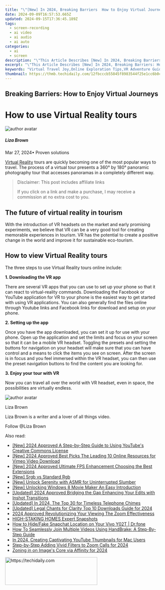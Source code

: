 ```yaml
---
title: "\"[New] In 2024, Breaking Barriers  How to Enjoy Virtual Journeys\""
date: 2024-09-09T16:57:53.665Z
updated: 2024-09-15T17:36:45.189Z
tags: 
  - screen-recording
  - ai video
  - ai audio
  - ai auto
categories: 
  - ai
  - screen
description: "\"This Article Describes [New] In 2024, Breaking Barriers: How to Enjoy Virtual Journeys\""
excerpt: "\"This Article Describes [New] In 2024, Breaking Barriers: How to Enjoy Virtual Journeys\""
keywords: "Virtual Travel Joy,Online Exploration Tips,VR Adventure Guides,Virtual Tour Bliss,Remote Voyage Fun,Journey Enjoyment Hack,Virtual Escapades Guide"
thumbnail: https://thmb.techidaily.com/12fbcccb55845f8983544f25e1cc6b0c0aa528d408cbc232f59c597fcdf5f91a.png
---
```


## Breaking Barriers: How to Enjoy Virtual Journeys

# How to use Virtual Reality tours

![author avatar](https://lh5.googleusercontent.com/-AIMmjowaFs4/AAAAAAAAAAI/AAAAAAAAABc/Y5UmwDaI7HU/s250-c-k/photo.jpg)

##### Liza Brown

 Mar 27, 2024• Proven solutions

[Virtual Reality](https://tools.techidaily.com/wondershare/filmora/download/) tours are quickly becoming one of the most popular ways to travel. The process of a virtual tour presents a 360° by 180° panoramic photography tour that accesses panoramas in a completely different way.

>  Disclaimer: This post includes affiliate links
>
>  If you click on a link and make a purchase, I may receive a commission at no extra cost to you.
>

## The future of virtual reality in tourism

 With the introduction of VR headsets on the market and early promising experiments, we believe that VR can be a very good tool for creating memorable experiences in tourism. VR has the potential to create a positive change in the world and improve it for sustainable eco-tourism.

## How to view Virtual Reality tours

 The three steps to use Virtual Reality tours online include:

**1\. Downloading the VR app**

 There are several VR apps that you can use to set up your phone so that it can react to virtual-reality commands. Downloading the Facebook or YouTube application for VR to your phone is the easiest way to get started with using VR applications. You can also generally find the files online through Youtube links and Facebook links for download and setup on your phone.

**2\. Setting up the app**

 Once you have the app downloaded, you can set it up for use with your phone. Open up the application and set the limits and focus on your screen so that it can be a mobile VR headset. Toggling the presets and setting the buttons for navigation on your headset will make sure that you can have control and a means to click the items you see on screen. After the screen is in focus and you feel immersed within the VR headset, you can then use the preset navigation buttons to find the content you are looking for.

**3\. Enjoy your tour with VR**

 Now you can travel all over the world with VR headset, even in space, the possibilities are virtually endless.

![author avatar](https://lh5.googleusercontent.com/-AIMmjowaFs4/AAAAAAAAAAI/AAAAAAAAABc/Y5UmwDaI7HU/s250-c-k/photo.jpg)

Liza Brown

Liza Brown is a writer and a lover of all things video.

Follow @Liza Brown


<ins class="adsbygoogle"
     style="display:block"
     data-ad-format="autorelaxed"
     data-ad-client="ca-pub-7571918770474297"
     data-ad-slot="1223367746"></ins>



<ins class="adsbygoogle"
     style="display:block"
     data-ad-client="ca-pub-7571918770474297"
     data-ad-slot="8358498916"
     data-ad-format="auto"
     data-full-width-responsive="true"></ins>


<span class="atpl-alsoreadstyle">Also read:</span>
<div><ul>
<li><a href="https://facebook-record-videos.techidaily.com/new-2024-approved-a-step-by-step-guide-to-using-youtubes-creative-commons-license/"><u>[New] 2024 Approved A Step-by-Step Guide to Using YouTube's Creative Commons License</u></a></li>
<li><a href="https://vimeo-videos.techidaily.com/new-2024-approved-best-picks-the-leading-10-online-resources-for-vimeo-video-download/"><u>[New] 2024 Approved Best Picks The Leading 10 Online Resources for Vimeo Video Download</u></a></li>
<li><a href="https://fox-hovers.techidaily.com/new-2024-approved-ultimate-fps-enhancement-choosing-the-best-extensions/"><u>[New] 2024 Approved Ultimate FPS Enhancement Choosing the Best Extensions</u></a></li>
<li><a href="https://extra-approaches.techidaily.com/new-srgb-vs-standard-rgb/"><u>[New] Srgb vs Standard Rgb</u></a></li>
<li><a href="https://fox-hovers.techidaily.com/new-unlock-serenity-with-asmr-for-uninterrupted-slumber/"><u>[New] Unlock Serenity with ASMR for Uninterrupted Slumber</u></a></li>
<li><a href="https://fox-hovers.techidaily.com/new-unlocking-windows-8-movie-maker-an-easy-introduction/"><u>[New] Unlocking Windows 8 Movie Maker An Easy Introduction</u></a></li>
<li><a href="https://fox-hovers.techidaily.com/updated-2024-approved-bridging-the-gap-enhancing-your-edits-with-inshot-transitions/"><u>[Updated] 2024 Approved Bridging the Gap Enhancing Your Edits with Inshot Transitions</u></a></li>
<li><a href="https://fox-hovers.techidaily.com/updated-in-2024-the-top-30-for-timeless-telephone-chimes/"><u>[Updated] In 2024, The Top 30 for Timeless Telephone Chimes</u></a></li>
<li><a href="https://fox-helps.techidaily.com/updated-legal-chants-for-clarity-top-10-downloads-guide-for-2024/"><u>[Updated] Legal Chants for Clarity Top 10 Downloads Guide for 2024</u></a></li>
<li><a href="https://fox-links.techidaily.com/2024-approved-revolutionizing-your-viewing-the-zoom-effectiveness/"><u>2024 Approved Revolutionizing Your Viewing The Zoom Effectiveness</u></a></li>
<li><a href="https://fox-hovers.techidaily.com/high-staking-homes-expert-snapshots/"><u>HIGH-STAKING HOMES Expert Snapshots</u></a></li>
<li><a href="https://location-social.techidaily.com/how-to-hidefake-snapchat-location-on-your-vivo-y02t-drfone-by-drfone-virtual-android/"><u>How to Hide/Fake Snapchat Location on Your Vivo Y02T | Dr.fone</u></a></li>
<li><a href="https://some-knowledge.techidaily.com/how-to-seamlessly-join-multiple-videos-using-handbrake-a-step-by-step-guide/"><u>How To Seamlessly Join Multiple Videos Using HandBrake: A Step-By-Step Guide</u></a></li>
<li><a href="https://youtube-blog.techidaily.com/24-creating-captivating-youtube-thumbnails-for-mac-users/"><u>In 2024, Creating Captivating YouTube Thumbnails for Mac Users</u></a></li>
<li><a href="https://extra-support.techidaily.com/step-by-step-adding-vivid-filters-to-zoom-calls-for-2024/"><u>Step-by-Step Adding Vivid Filters to Zoom Calls for 2024</u></a></li>
<li><a href="https://fox-hovers.techidaily.com/zoning-in-on-images-core-via-affinity-for-2024/"><u>Zoning in on Image's Core via Affinity for 2024</u></a></li>
</ul></div>

<!-- affiliate ads begin -->
<a href="https://25home.pxf.io/c/5597632/2123478/16836" target="_top" id="2123478">
  <img src="//a.impactradius-go.com/display-ad/16836-2123478" border="0" alt="https://techidaily.com" width="300" height="90"/>
</a>
<img height="0" width="0" src="https://25home.pxf.io/i/5597632/2123478/16836" style="position:absolute;visibility:hidden;" border="0" />
<!-- affiliate ads end -->

